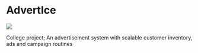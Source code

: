 # AdvertIce
![](https://lh3.googleusercontent.com/ATJNqXoY9WwsakLcJsOGSqSIMYN8w1ZmB88sek7uY0i-lCvgdIAft5mEQadSp902VH0x6An17i33wPuaAcQNXXJw3O6JRsF1pFA2yxEH7ANM6s5FT-sumO7ECXBBCaiw81hUmc4_0y33Zfv_dhHp25ZKL-ETgx5gbZBoIKuEACGQpQPEDIf9jaURC9zeoGe42ACnfxU3JGWOYjcnZ1VCTowQ4HQbj8s2nAl65YOx7QVYnoFu-Y-6SEkEM96pj1wO2fqDQOWKFr_iZGzLBrqgrVuB5wvv-7w4sjeeQmwnv6LSHDnujiVlvtK4MGwFSkP5-cJGgidsbfskU6402lUnx0M5DhvGyanwYtrmwymA0UovADQXxIKkfnYchvxKK6srOMxc4lcvbUCyFS7ZZFkX__-bo9DkcLfu5mtDdv5aEbm89WRmYRU8Xawx_VocEAkK0VvRKPnPDxX8kAEKka25kFwH8wtcBrdAHKLMQ3KUEcY3IGlhaRRgkzuGfB8RTqBawjPFrPpnrl5tGgbjBsHDrKLVm8HkbZLs7ARQGryTdYvRORbSHyNcHKN7o9fEt3hTscwtva6ZOnWf5LsgkfTz5XWG1QT4WbNJC9jxwVFLtLxMb5ahmUwFnlwXlG1mB_9QA-7uhTZ5SODkpxtqQgeZlsE0xC7JjZEp2VWRH9N3bOyFgMcOrgyqot0=w971-h661-no)

College project; An advertisement system with scalable customer inventory, ads and campaign routines